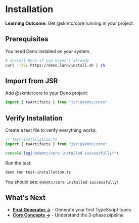 # Installation

**Learning Outcome:** Get @skmtc/core running in your project.

## Prerequisites

You need Deno installed on your system.

```bash
# Install Deno if you haven't already
curl -fsSL https://deno.land/install.sh | sh
```

## Import from JSR

Add @skmtc/core to your Deno project:

```typescript
import { toArtifacts } from "jsr:@skmtc/core"
```

## Verify Installation

Create a test file to verify everything works:

```typescript
// test-installation.ts
import { toArtifacts } from "jsr:@skmtc/core"

console.log("@skmtc/core installed successfully!")
```

Run the test:

```bash
deno run test-installation.ts
```

You should see: `@skmtc/core installed successfully!`

## What's Next

- **[First Generator →](first-generator.md)** - Generate your first TypeScript types
- **[Core Concepts →](core-concepts.md)** - Understand the 3-phase pipeline